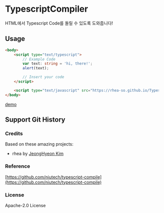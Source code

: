 # TypescriptCompiler

HTML에서 Typescript Code를 돌릴 수 있도록 도와줍니다!

## Usage

```html
<body>
    <script type="text/typescript">
        // Example Code
        var text: string = 'hi, there!';
        alert(text);

        // Insert your code
    </script>

    <script type="text/javascript" src="https://rhea-so.github.io/TypescriptCompiler/module.js"></script>
</body>
```

[demo](https://rhea-so.github.io/TypescriptCompiler/demo.html)

## Support Git History

### Credits

Based on these amazing projects:

* rhea by [JeongHyeon Kim](https://github.com/rhea-so)

### Reference

[https://github.com/niutech/typescript-compile](https://github.com/niutech/typescript-compile)

### License

Apache-2.0 License
